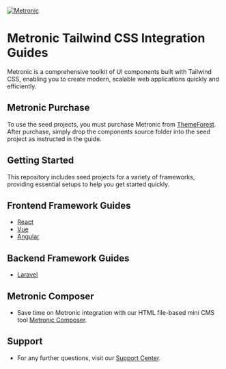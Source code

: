 <p>
	<a href="https://keenthemes.com/metronic">
		<img src="https://keenthemes.com/static/metronic/tailwind/docs/dist/assets/media/app/default-logo.svg" alt="Metronic"/>
	</a>
</p>

# Metronic Tailwind CSS Integration Guides

Metronic is a comprehensive toolkit of UI components built with Tailwind CSS, enabling you to create modern, scalable web applications quickly and efficiently.

## Metronic Purchase

To use the seed projects, you must purchase Metronic from [ThemeForest](https://1.envato.market/EA4JP). After purchase, simply drop the components source folder into the seed project as instructed in the guide.

## Getting Started

This repository includes seed projects for a variety of frameworks, providing essential setups to help you get started quickly.

## Frontend Framework Guides

- [React](https://keenthemes.com/metronic/tailwind/docs/getting-started/integration/frontend/react)
- [Vue](https://keenthemes.com/metronic/tailwind/docs/getting-started/integration/frontend/vue)
- [Angular](https://keenthemes.com/metronic/tailwind/docs/getting-started/integration/frontend/angular)

## Backend Framework Guides

- [Laravel](https://keenthemes.com/metronic/tailwind/docs/getting-started/integration/frontend/laravel)

## Metronic Composer

- Save time on Metronic integration with our HTML file-based mini CMS tool [Metronic Composer](https://keenthemes.com/metronic/tailwind/docs/composer).

## Support

-  For any further questions, visit our [Support Center](https://devs.keenthemes.com).

